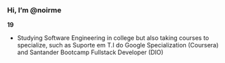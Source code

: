### Hi, I’m @noirme
__19__
- Studying Software Engineering in college but also taking courses to specialize, such as Suporte em T.I do Google Specialization (Coursera) and Santander Bootcamp Fullstack Developer (DIO)

